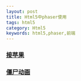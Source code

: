 ```yaml
---
layout: post
title: Html5中phaser使用
tags: html5
category: Html5
keywords: html5,phaser,前端
---
```


### [接苹果](http://renyuqiu.top/pick-apple/)
### [僵尸动画](http://renyuqiu.top/pick-apple/index1.html)